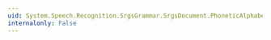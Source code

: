 ```yaml
---
uid: System.Speech.Recognition.SrgsGrammar.SrgsDocument.PhoneticAlphabet
internalonly: False
---
```

